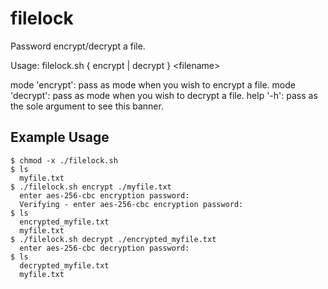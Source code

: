 # filelock
Password encrypt/decrypt a file. 

Usage: filelock.sh { encrypt | decrypt } \<filename\>
  
  mode 'encrypt': pass as mode when you wish to encrypt a file.
  mode 'decrypt': pass as mode when you wish to decrypt a file. 
  help '-h': pass as the sole argument to see this banner. 



## Example Usage

    $ chmod -x ./filelock.sh
    $ ls
      myfile.txt
    $ ./filelock.sh encrypt ./myfile.txt
      enter aes-256-cbc encryption password: 
      Verifying - enter aes-256-cbc encryption password:
    $ ls
      encrypted_myfile.txt 
      myfile.txt
    $ ./filelock.sh decrypt ./encrypted_myfile.txt
      enter aes-256-cbc decryption password:
    $ ls
      decrypted_myfile.txt
      myfile.txt
